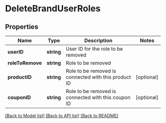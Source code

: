 # DeleteBrandUserRoles

## Properties
Name | Type | Description | Notes
------------ | ------------- | ------------- | -------------
**userID** | **string** | User ID for the role to be removed | 
**roleToRemove** | **string** | Role to be removed | 
**productID** | **string** | Role to be removed is connected with this product ID | [optional] 
**couponID** | **string** | Role to be removed is connected with this coupon ID | [optional] 

[[Back to Model list]](../README.md#documentation-for-models) [[Back to API list]](../README.md#documentation-for-api-endpoints) [[Back to README]](../README.md)


